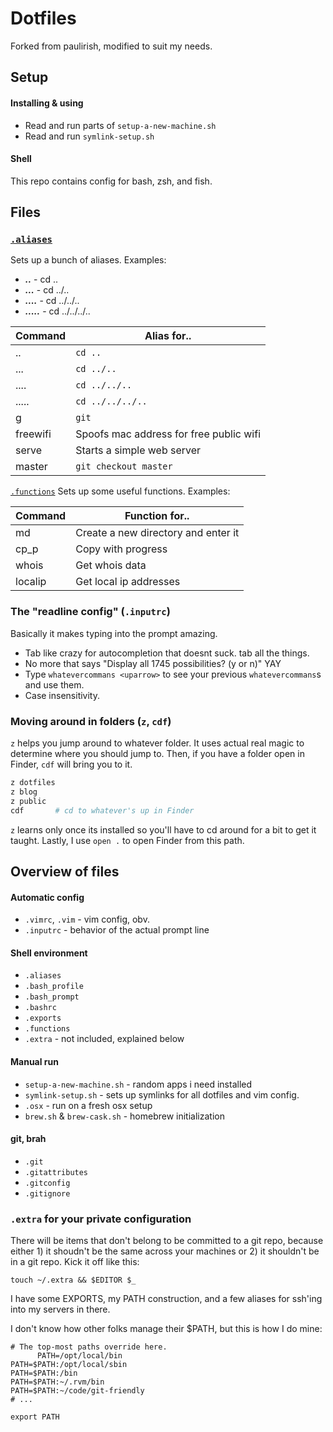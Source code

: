# Dotfiles

Forked from paulirish, modified to suit my needs.
## Setup
#### Installing & using
* Read and run parts of `setup-a-new-machine.sh`
* Read and run `symlink-setup.sh`


#### Shell
This repo contains config for bash, zsh, and fish.

## Files

### [`.aliases`](https://github.com/hanserikb/dotfilez/blob/master/.aliases)
Sets up a bunch of aliases. Examples:
* ***..*** - cd ..
* ***...*** - cd ../..
* ***....*** - cd ../../..
* ***.....*** - cd ../../../..


Command | Alias for..
--- | ---
.. | ```cd ..```|
... | ```cd ../..```|
.... | ```cd ../../..```|
..... | ```cd ../../../..```|
g | ```git```|
freewifi | Spoofs mac address for free public wifi |
serve | Starts a simple web server |
master | ```git checkout master``` |

[`.functions`](https://github.com/hanserikb/dotfilez/blob/master/.functions)
Sets up some useful functions. Examples:

Command | Function for..
--- | ---
md | Create a new directory and enter it |
cp_p | Copy with progress |
whois | Get whois data |
localip | Get local ip addresses |

### The "readline config" (`.inputrc`)
Basically it makes typing into the prompt amazing.

* Tab like crazy for autocompletion that doesnt suck. tab all the things.
* No more <tab><tab> that says "Display all 1745 possibilities? (y or n)" YAY
* Type `whatevercommans <uparrow>` to see your previous `whatevercommans`s and use them.
* Case insensitivity.


### Moving around in folders (`z`, `cdf`)
`z` helps you jump around to whatever folder. It uses actual real magic to determine where you should jump to. Then, if you have a folder open in Finder, `cdf` will bring you to it.
```sh
z dotfiles
z blog
z public
cdf       # cd to whatever's up in Finder
```
`z` learns only once its installed so you'll have to cd around for a bit to get it taught.
Lastly, I use `open .` to open Finder from this path.



## Overview of files

####  Automatic config
* `.vimrc`, `.vim` - vim config, obv.
* `.inputrc` - behavior of the actual prompt line

#### Shell environment
* `.aliases`
* `.bash_profile`
* `.bash_prompt`
* `.bashrc`
* `.exports`
* `.functions`
* `.extra` - not included, explained below

#### Manual run
* `setup-a-new-machine.sh` - random apps i need installed
* `symlink-setup.sh`  - sets up symlinks for all dotfiles and vim config.
* `.osx` - run on a fresh osx setup
* `brew.sh` & `brew-cask.sh` - homebrew initialization

#### git, brah
* `.git`
* `.gitattributes`
* `.gitconfig`
* `.gitignore`


### `.extra` for your private configuration

There will be items that don't belong to be committed to a git repo, because either 1) it shoudn't be the same across your machines or 2) it shouldn't be in a git repo. Kick it off like this:

`touch ~/.extra && $EDITOR $_`

I have some EXPORTS, my PATH construction, and a few aliases for ssh'ing into my servers in there.

I don't know how other folks manage their $PATH, but this is how I do mine:

```shell
# The top-most paths override here.
      PATH=/opt/local/bin
PATH=$PATH:/opt/local/sbin
PATH=$PATH:/bin
PATH=$PATH:~/.rvm/bin
PATH=$PATH:~/code/git-friendly
# ...

export PATH
```
